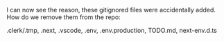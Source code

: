 I can now see the reason, these gitignored files were accidentally added. How do we remove them from the repo:

.clerk/.tmp, .next, .vscode, .env, .env.production, TODO.md, next-env.d.ts